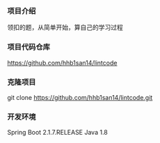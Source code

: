 ### 项目介绍
领扣的题，从简单开始，算自己的学习过程

### 项目代码仓库
https://github.com/hhb1san14/lintcode

### 克隆项目
git clone https://github.com/hhb1san14/lintcode.git

### 开发环境
Spring Boot  2.1.7.RELEASE
Java         1.8
